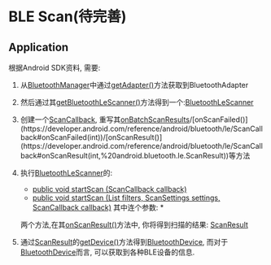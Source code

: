 # BLE Scan(待完善)

## Application
根据Android SDK资料, 需要:
1. 从[BluetoothManager](https://developer.android.com/reference/android/bluetooth/BluetoothManager)中通过[getAdapter()](https://developer.android.com/reference/android/bluetooth/BluetoothManager#getAdapter())方法获取到BluetoothAdapter[](https://developer.android.com/reference/android/bluetooth/BluetoothAdapter)  
2. 然后通过其[getBluetoothLeScanner()](https://developer.android.com/reference/android/bluetooth/BluetoothAdapter#getBluetoothLeScanner())方法得到一个:[BluetoothLeScanner](https://developer.android.com/reference/android/bluetooth/le/BluetoothLeScanner)  
3. 创建一个[ScanCallback](https://developer.android.com/reference/android/bluetooth/le/ScanCallback), 重写其[onBatchScanResults](https://developer.android.com/reference/android/bluetooth/le/ScanCallback#onBatchScanResults(java.util.List%3Candroid.bluetooth.le.ScanResult%3E))/[onScanFailed()](https://developer.android.com/reference/android/bluetooth/le/ScanCallback#onScanFailed(int))/[onScanResult()](https://developer.android.com/reference/android/bluetooth/le/ScanCallback#onScanResult(int,%20android.bluetooth.le.ScanResult))等方法
4. 执行[BluetoothLeScanner](https://developer.android.com/reference/android/bluetooth/le/BluetoothLeScanner)的:
   * [public void startScan (ScanCallback callback)](https://developer.android.com/reference/android/bluetooth/le/BluetoothLeScanner#startScan(android.bluetooth.le.ScanCallback))
   * [public void startScan (List<ScanFilter> filters, ScanSettings settings, ScanCallback callback)](https://developer.android.com/reference/android/bluetooth/le/BluetoothLeScanner#startScan(java.util.List%3Candroid.bluetooth.le.ScanFilter%3E,%20android.bluetooth.le.ScanSettings,%20android.bluetooth.le.ScanCallback))  
    其中连个参数:
     * 
  
   两个方法,在其[onScanResult()](https://developer.android.com/reference/android/bluetooth/le/ScanCallback#onScanResult(int,%20android.bluetooth.le.ScanResult))方法中, 你将得到扫描的结果: [ScanResult](https://developer.android.com/reference/android/bluetooth/le/ScanResult)
5. 通过[ScanResult](https://developer.android.com/reference/android/bluetooth/le/ScanResult)的[getDevice()](https://developer.android.com/reference/android/bluetooth/le/ScanResult#getDevice())方法得到[BluetoothDevice](https://developer.android.com/reference/android/bluetooth/BluetoothDevice), 而对于[BluetoothDevice](https://developer.android.com/reference/android/bluetooth/BluetoothDevice)而言, 可以获取到各种BLE设备的信息.